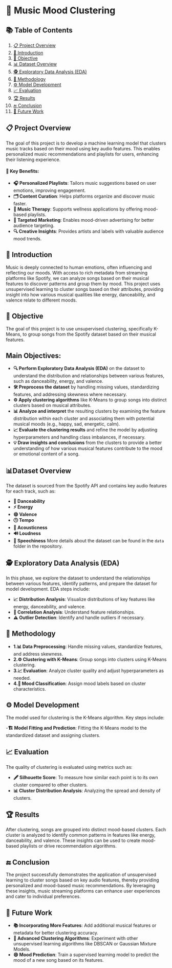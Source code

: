 # 🎵 Music Mood Clustering

## 📚 Table of Contents
1. [📋 Project Overview](#project-overview)
2. [📌 Introduction](#introduction)
3. [🎯 Objective](#objective)
4. [📊 Dataset Overview](#dataset-overview)
5. [🕵️ Exploratory Data Analysis (EDA)](#exploratory-data-analysis-eda)
6. [📝 Methodology](#methodology)
7. [⚙️ Model Development](#model-development)
8. [📈 Evaluation](#evaluation)
9. [🏆 Results](#results)
10. [🔚 Conclusion](#conclusion)
11. [🚀 Future Work](#future-work)

## 📋 Project Overview
The goal of this project is to develop a machine learning model that clusters music tracks based on their mood using key audio features. This enables personalized music recommendations and playlists for users, enhancing their listening experience.

#### 🚀 Key Benefits:
- **🎧 Personalized Playlists**: Tailors music suggestions based on user emotions, improving engagement.
- **🗂️ Content Curation**: Helps platforms organize and discover music faster.
- **💆 Music Therapy**: Supports wellness applications by offering mood-based playlists.
- **🎯 Targeted Marketing**: Enables mood-driven advertising for better audience targeting.
- **🔍 Creative Insights**: Provides artists and labels with valuable audience mood trends.

## 📌 Introduction
Music is deeply connected to human emotions, often influencing and reflecting our moods. With access to rich metadata from streaming platforms like Spotify, we can analyze songs based on their musical features to discover patterns and group them by mood. This project uses unsupervised learning to cluster songs based on their attributes, providing insight into how various musical qualities like energy, danceability, and valence relate to different moods.

## 🎯 Objective
The goal of this project is to use unsupervised clustering, specifically K-Means, to group songs from the Spotify dataset based on their musical features.

## Main Objectives:
- **🔍 Perform Exploratory Data Analysis (EDA)** on the dataset to understand the distribution and relationships between various features, such as danceability, energy, and valence.
- **🛠️ Preprocess the dataset** by handling missing values, standardizing features, and addressing skewness where necessary.
- **⚙️ Apply clustering algorithms** like K-Means to group songs into distinct clusters based on musical attributes.
- **📊 Analyze and interpret** the resulting clusters by examining the feature distribution within each cluster and associating them with potential musical moods (e.g., happy, sad, energetic, calm).
- **📈 Evaluate the clustering results** and refine the model by adjusting hyperparameters and handling class imbalances, if necessary.
- **💡 Draw insights and conclusions** from the clusters to provide a better understanding of how various musical features contribute to the mood or emotional content of a song.

## 📊Dataset Overview
The dataset is sourced from the Spotify API and contains key audio features for each track, such as:

- **🕺 Danceability**
- **⚡ Energy**
- **😄 Valence**
- **🕒 Tempo**
- **🎸 Acousticness**
- **🔊 Loudness**
- **🎤 Speechiness**
More details about the dataset can be found in the `data` folder in the repository.

## 🕵️ Exploratory Data Analysis (EDA)
In this phase, we explore the dataset to understand the relationships between various features, identify patterns, and prepare the dataset for model development. EDA steps include:

- **📈 Distribution Analysis**: Visualize distributions of key features like energy, danceability, and valence.
- **🔗 Correlation Analysis**: Understand feature relationships.
- **⚠️ Outlier Detection**: Identify and handle outliers if necessary.

## 📝 Methodology
- **1.📊 Data Preprocessing**: Handle missing values, standardize features, and address skewness.
- **2.⚙️ Clustering with K-Means**: Group songs into clusters using K-Means clustering.
- **3.📈 Evaluation**: Analyze cluster quality and adjust hyperparameters as needed.
- **4.🎨 Mood Classification**: Assign mood labels based on cluster characteristics.

## ⚙️ Model Development
The model used for clustering is the K-Means algorithm. Key steps include:

-**🏗️ Model Fitting and Prediction**: Fitting the K-Means model to the standardized dataset and assigning clusters.

## 📈 Evaluation
The quality of clustering is evaluated using metrics such as:

- **🖋️ Silhouette Score**: To measure how similar each point is to its own cluster compared to other clusters.
- **📊 Cluster Distribution Analysis**: Analyzing the spread and density of clusters.

## 🏆 Results
After clustering, songs are grouped into distinct mood-based clusters. Each cluster is analyzed to identify common patterns in features like energy, danceability, and valence. These insights can be used to create mood-based playlists or drive recommendation algorithms.

## 🔚 Conclusion
The project successfully demonstrates the application of unsupervised learning to cluster songs based on key audio features, thereby providing personalized and mood-based music recommendations. By leveraging these insights, music streaming platforms can enhance user experiences and cater to individual preferences.

## 🚀 Future Work
- **📚 Incorporating More Features**: Add additional musical features or metadata for better clustering accuracy.
- **🧠 Advanced Clustering Algorithms**: Experiment with other unsupervised learning algorithms like DBSCAN or Gaussian Mixture Models.
- **😄 Mood Prediction**: Train a supervised learning model to predict the mood of a new song based on its features.


